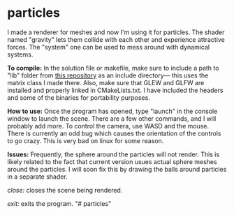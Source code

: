 # particles
I made a renderer for meshes and now I'm using it for particles.  The shader named "gravity" lets them collide with each other and experience attractive forces.  The "system" one can be used to mess around with dynamical systems.

**To compile:** In the solution file or makefile, make sure to include a path to "lib" folder from [this repository](https://github.com/ebajec/linear-algebra) as an include directory— this uses the matrix class I made there.  Also, make sure that GLEW and GLFW are installed and properly linked in CMakeLists.txt. I have included the headers and some of the binaries for portability purposes.

**How to use:** Once the program has opened, type "launch" in the console window to launch the scene. There are a few other commands, and I will probably add more.  To control the camera, use WASD and the mouse.  There is currently an odd bug which causes the orientation of the controls to go crazy.  This is very bad on linux for some reason.  

**Issues:** Frequently, the sphere around the particles will not render.  This is likely related to the fact that current version usues actual sphere meshes around the particles. I will soon fix this by drawing the balls around particles in a separate shader.   

*close:* closes the scene being rendered.

*exit:* exits the program.
"# particles" 
